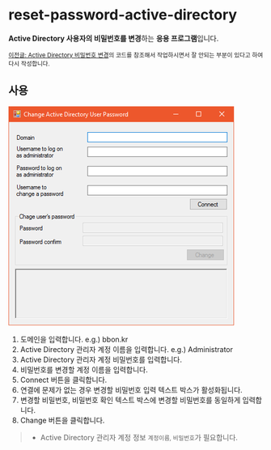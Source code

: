 # reset-password-active-directory

**Active Directory 사용자의 비밀번호를 변경**하는 **응용 프로그램**입니다.

<small>[이전글: Active Directory 비밀번호 변경](/active-directory-change-password/)의 코드를 참조해서 작업하시면서 잘 안되는 부분이 있다고 하여 다시 작성합니다.</small>


## 사용

![active-directory-user-change-password](/img/active-directory-user-change-password.png)


1. 도메인을 입력합니다. e.g.) bbon.kr
2. Active Directory 관리자 계정 이름을 입력합니다. e.g.) Administrator
3. Active Directory 관리자 계정 비밀번호를 입력합니다.
4. 비밀번호를 변경할 계정 이름을 입력합니다.
5. Connect 버튼을 클릭합니다.
6. 연결에 문제가 없는 경우 변경할 비밀번호 입력 텍스트 박스가 활성화됩니다.
7. 변경할 비밀번호, 비밀번호 확인 텍스트 박스에 변경할 비밀번호를 동일하게 입력합니다.
8. Change 버튼을 클릭합니다. 

> * Active Directory 관리자 계정 정보 <small>계정이름, 비밀번호</small>가 필요합니다.